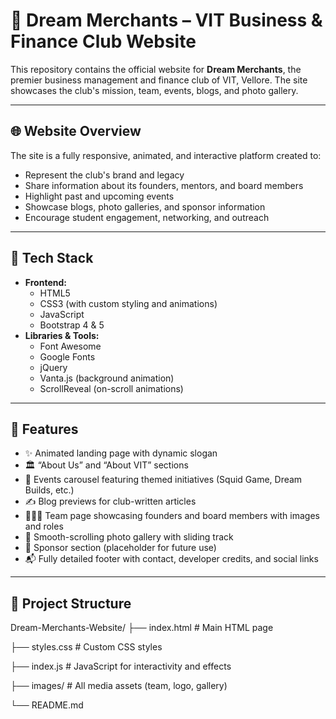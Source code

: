 # 💼 Dream Merchants – VIT Business & Finance Club Website

This repository contains the official website for **Dream Merchants**, the premier business management and finance club of VIT, Vellore. The site showcases the club's mission, team, events, blogs, and photo gallery.

---

## 🌐 Website Overview

The site is a fully responsive, animated, and interactive platform created to:
- Represent the club's brand and legacy
- Share information about its founders, mentors, and board members
- Highlight past and upcoming events
- Showcase blogs, photo galleries, and sponsor information
- Encourage student engagement, networking, and outreach

---

## 🧰 Tech Stack

- **Frontend:**  
  - HTML5  
  - CSS3 (with custom styling and animations)  
  - JavaScript  
  - Bootstrap 4 & 5  
- **Libraries & Tools:**  
  - Font Awesome  
  - Google Fonts  
  - jQuery  
  - Vanta.js (background animation)  
  - ScrollReveal (on-scroll animations)  

---

## 🚀 Features

- ✨ Animated landing page with dynamic slogan
- 🏛️ “About Us” and “About VIT” sections
- 📅 Events carousel featuring themed initiatives (Squid Game, Dream Builds, etc.)
- ✍️ Blog previews for club-written articles
- 🧑‍🤝‍🧑 Team page showcasing founders and board members with images and roles
- 📸 Smooth-scrolling photo gallery with sliding track
- 🤝 Sponsor section (placeholder for future use)
- 📬 Fully detailed footer with contact, developer credits, and social links

---

## 📁 Project Structure

Dream-Merchants-Website/
├── index.html # Main HTML page

├── styles.css # Custom CSS styles

├── index.js # JavaScript for interactivity and effects

├── images/ # All media assets (team, logo, gallery)

└── README.md
